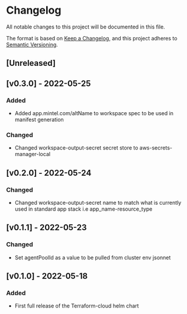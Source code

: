 # Changelog

All notable changes to this project will be documented in this file.

The format is based on [Keep a Changelog](https://keepachangelog.com/en/1.0.0/),
and this project adheres to [Semantic Versioning](https://semver.org/spec/v2.0.0.html).

## [Unreleased]

## [v0.3.0] - 2022-05-25
### Added
- Added app.mintel.com/altName to workspace spec to be used in manifest generation

### Changed
- Changed workspace-output-secret secret store to aws-secrets-manager-local

## [v0.2.0] - 2022-05-24
### Changed
- Changed workspace-output-secret name to match what is currently used in standard app stack i.e app_name-resource_type

## [v0.1.1] - 2022-05-23
### Changed
- Set agentPoolId as a value to be pulled from cluster env jsonnet


## [v0.1.0] - 2022-05-18

### Added
- First full release of the Terraform-cloud helm chart
